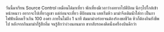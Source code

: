 ﻿วันนี้มาเรียน Source Control เหมือนได้มาเที่ยว
พักเที่ยงมีเวลาว่างอยากไปตีป้อม 
นึกๆไปใกล้เข้าหน้าหนาว อยากจะไปเที่ยวภูเขา
แต่ก่อนจะเที่ยว ตีป้อมนาน เลยเริ่มหิว มาม่าจึงเติมน้ำใส่กา
เป็นกาไฟฟ้าเดือดเร็วเกิน 100 องศา ภายในไม่ถึง 1 นาที ต้มมาม่าอร่อยจนต้องร้องขอชีวิต
หิวก็ต้องกินยังชีพไป
หลังจากกินมาม่าก็รู้สึกอิ่ม จนรู้สึกว่าง่วงนอนมาก 
ขากลับรถคงติดนั่งเครืองบินดีกว่า